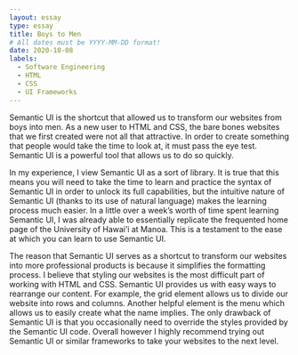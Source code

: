 ```yaml
---
layout: essay
type: essay
title: Boys to Men
# All dates must be YYYY-MM-DD format!
date: 2020-10-08
labels:
  - Software Engineering
  - HTML 
  - CSS
  - UI Frameworks
---
```


Semantic UI is the shortcut that allowed us to transform our websites from boys into men. As a new user to HTML and CSS, the bare bones websites that we first created were not all that attractive. In order to create something that people would take the time to look at, it must pass the eye test. Semantic UI is a powerful tool that allows us to do so quickly. 

In my experience, I view Semantic UI as a sort of library. It is true that this means you will need to take the time to learn and practice the syntax of Semantic UI in order to unlock its full capabilities, but the intuitive nature of Semantic UI (thanks to its use of natural language) makes the learning process much easier. In a little over a week’s worth of time spent learning Semantic UI, I was already able to essentially replicate the frequented home page of the University of Hawai’i at Manoa. This is a testament to the ease at which you can learn to use Semantic UI.

The reason that Semantic UI serves as a shortcut to transform our websites into more professional products is because it simplifies the formatting process. I believe that styling our websites is the most difficult part of working with HTML and CSS. Semantic UI provides us with easy ways to rearrange our content. For example, the grid element allows us to divide our website into rows and columns. Another helpful element is the menu which allows us to easily create what the name implies. The only drawback of Semantic UI is that you occasionally need to override the styles provided by the Semantic UI code. Overall however I highly recommend trying out Semantic UI or similar frameworks to take your websites to the next level.
